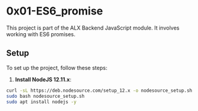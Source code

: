 # 0x01-ES6_promise

This project is part of the ALX Backend JavaScript module. It involves working with ES6 promises.

## Setup

To set up the project, follow these steps:

1. **Install NodeJS 12.11.x**:

```sh
curl -sL https://deb.nodesource.com/setup_12.x -o nodesource_setup.sh
sudo bash nodesource_setup.sh
sudo apt install nodejs -y

